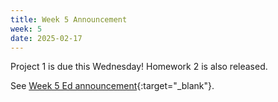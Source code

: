 ```yaml
---
title: Week 5 Announcement
week: 5
date: 2025-02-17
---
```


Project 1 is due this Wednesday! Homework 2 is also released.

See [Week 5 Ed announcement](https://edstem.org/us/courses/63937/discussion/5336355){:target="\_blank"}.
